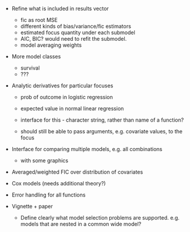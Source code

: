 * Refine what is included in results vector

	- fic as root MSE
	- different kinds of bias/variance/fic estimators
	- estimated focus quantity under each submodel
	- AIC, BIC? would need to refit the submodel.
	- model averaging weights


* More model classes

	- survival 
	- ??? 

* Analytic derivatives for particular focuses

  - prob of outcome in logistic regression

  - expected value in normal linear regression

  - interface for this - character string, rather than name of a function?

  - should still be able to pass arguments, e.g. covariate values, to the focus
  

* Interface for comparing multiple models, e.g. all combinations

  - with some graphics 


* Averaged/weighted FIC over distribution of covariates


* Cox models (needs additional theory?)


* Error handling for all functions



* Vignette + paper

	- Define clearly what model selection problems are supported. e.g. models that are nested in a common wide model? 
